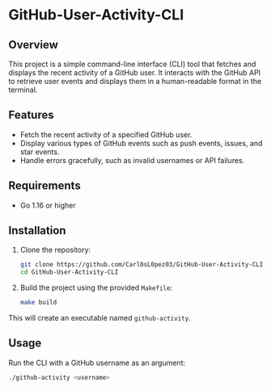 # GitHub-User-Activity-CLI

## Overview

This project is a simple command-line interface (CLI) tool that fetches and displays the recent activity of a GitHub user. It interacts with the GitHub API to retrieve user events and displays them in a human-readable format in the terminal.

## Features

- Fetch the recent activity of a specified GitHub user.
- Display various types of GitHub events such as push events, issues, and star events.
- Handle errors gracefully, such as invalid usernames or API failures.

## Requirements

- Go 1.16 or higher

## Installation

1. Clone the repository:
    ```sh
    git clone https://github.com/Carl0sL0pez03/GitHub-User-Activity-CLI
    cd GitHub-User-Activity-CLI
    ```

2. Build the project using the provided `Makefile`:
    ```sh
    make build
    ```

This will create an executable named `github-activity`.

## Usage

Run the CLI with a GitHub username as an argument:

```sh
./github-activity <username>
```